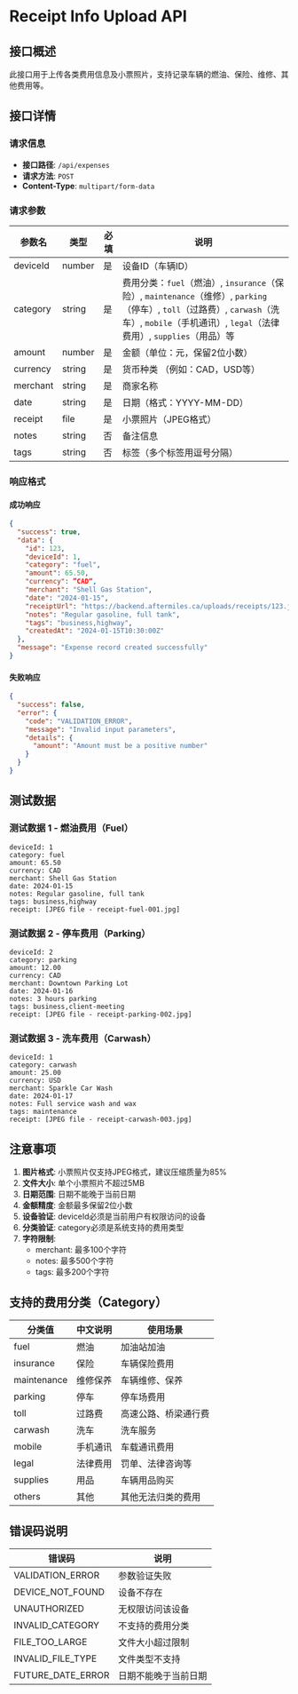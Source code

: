 # Receipt Info Upload API

## 接口概述
此接口用于上传各类费用信息及小票照片，支持记录车辆的燃油、保险、维修、其他费用等。

## 接口详情

### 请求信息
- **接口路径**: `/api/expenses`
- **请求方法**: `POST`
- **Content-Type**: `multipart/form-data`

### 请求参数

| 参数名 | 类型 | 必填 | 说明 |
|--------|------|------|------|
| deviceId | number | 是 | 设备ID（车辆ID） |
| category | string | 是 | 费用分类：`fuel`（燃油）, `insurance`（保险）, `maintenance`（维修）, `parking`（停车）, `toll`（过路费）, `carwash`（洗车）, `mobile`（手机通讯）, `legal`（法律费用）, `supplies`（用品）等 |
| amount | number | 是 | 金额（单位：元，保留2位小数） |
| currency | string | 是 | 货币种类 （例如：CAD，USD等） |
| merchant | string | 是 | 商家名称 |
| date | string | 是 | 日期（格式：YYYY-MM-DD） |
| receipt | file | 是 | 小票照片（JPEG格式） |
| notes | string | 否 | 备注信息 |
| tags | string | 否 | 标签（多个标签用逗号分隔） |

### 响应格式

#### 成功响应
```json
{
  "success": true,
  "data": {
    "id": 123,
    "deviceId": 1,
    "category": "fuel",
    "amount": 65.50,
    "currency": ”CAD“,
    "merchant": "Shell Gas Station",
    "date": "2024-01-15",
    "receiptUrl": "https://backend.aftermiles.ca/uploads/receipts/123.jpg",
    "notes": "Regular gasoline, full tank",
    "tags": "business,highway",
    "createdAt": "2024-01-15T10:30:00Z"
  },
  "message": "Expense record created successfully"
}
```

#### 失败响应
```json
{
  "success": false,
  "error": {
    "code": "VALIDATION_ERROR",
    "message": "Invalid input parameters",
    "details": {
      "amount": "Amount must be a positive number"
    }
  }
}
```

## 测试数据

### 测试数据 1 - 燃油费用（Fuel）
```
deviceId: 1
category: fuel
amount: 65.50
currency: CAD
merchant: Shell Gas Station
date: 2024-01-15
notes: Regular gasoline, full tank
tags: business,highway
receipt: [JPEG file - receipt-fuel-001.jpg]
```

### 测试数据 2 - 停车费用（Parking）
```
deviceId: 2
category: parking
amount: 12.00
currency: CAD
merchant: Downtown Parking Lot
date: 2024-01-16
notes: 3 hours parking
tags: business,client-meeting
receipt: [JPEG file - receipt-parking-002.jpg]
```

### 测试数据 3 - 洗车费用（Carwash）
```
deviceId: 1
category: carwash
amount: 25.00
currency: USD
merchant: Sparkle Car Wash
date: 2024-01-17
notes: Full service wash and wax
tags: maintenance
receipt: [JPEG file - receipt-carwash-003.jpg]
```

## 注意事项

1. **图片格式**: 小票照片仅支持JPEG格式，建议压缩质量为85%
2. **文件大小**: 单个小票照片不超过5MB
3. **日期范围**: 日期不能晚于当前日期
4. **金额精度**: 金额最多保留2位小数
5. **设备验证**: deviceId必须是当前用户有权限访问的设备
6. **分类验证**: category必须是系统支持的费用类型
7. **字符限制**:
   - merchant: 最多100个字符
   - notes: 最多500个字符
   - tags: 最多200个字符

## 支持的费用分类（Category）

| 分类值 | 中文说明 | 使用场景 |
|--------|----------|----------|
| fuel | 燃油 | 加油站加油 |
| insurance | 保险 | 车辆保险费用 |
| maintenance | 维修保养 | 车辆维修、保养 |
| parking | 停车 | 停车场费用 |
| toll | 过路费 | 高速公路、桥梁通行费 |
| carwash | 洗车 | 洗车服务 |
| mobile | 手机通讯 | 车载通讯费用 |
| legal | 法律费用 | 罚单、法律咨询等 |
| supplies | 用品 | 车辆用品购买 |
| others | 其他 | 其他无法归类的费用 |

## 错误码说明

| 错误码 | 说明 |
|--------|------|
| VALIDATION_ERROR | 参数验证失败 |
| DEVICE_NOT_FOUND | 设备不存在 |
| UNAUTHORIZED | 无权限访问该设备 |
| INVALID_CATEGORY | 不支持的费用分类 |
| FILE_TOO_LARGE | 文件大小超过限制 |
| INVALID_FILE_TYPE | 文件类型不支持 |
| FUTURE_DATE_ERROR | 日期不能晚于当前日期 |
